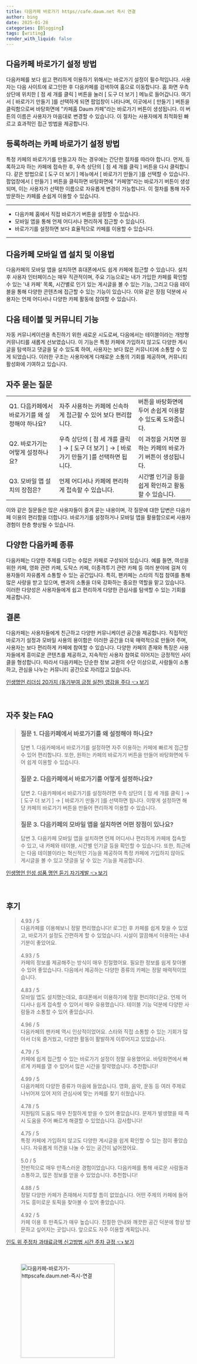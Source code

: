 ```yaml
---
title: 다음카페 바로가기 https//cafe.daum.net 즉시 연결
author: bing
date: 2025-01-28
categories: [Blogging]
tags: [writing]
render_with_liquid: false
---
```

<h2 id='다음카페바로가기설정방법'>다음카페 바로가기 설정 방법</h2>

<p>다음카페를 보다 쉽고 편리하게 이용하기 위해서는 바로가기 설정이 필수적입니다. 사용자는 다음 사이트에 로그인한 후 다음카페를 검색하여 홈으로 이동합니다. 홈 화면 우측 상단에 위치한 [ 점 세 개를 클릭 ] 버튼을 눌러 [ 도구 더 보기 ] 메뉴로 들어갑니다. 여기서 [ 바로가기 만들기 ]를 선택하게 되면 팝업창이 나타나며, 이곳에서 [ 만들기 ] 버튼을 클릭함으로써 바탕화면에 "카페홈 Daum 카페"라는 바로가기 버튼이 생성됩니다. 이 버튼의 이름은 사용자가 마음대로 변경할 수 있습니다. 이 절차는 사용자에게 최적화된 빠르고 효과적인 접근 방법을 제공합니다.</p>

<h2 id='등록하려는카페바로가기설정방법'>등록하려는 카페 바로가기 설정 방법</h2>

<p>특정 카페의 바로가기를 만들고자 하는 경우에는 간단한 절차를 따라야 합니다. 먼저, 등록하고자 하는 카페에 접속한 후, 우측 상단의 [ 점 세 개를 클릭 ] 버튼을 다시 클릭합니다. 같은 방법으로 [ 도구 더 보기 ] 메뉴에서 [ 바로가기 만들기 ]를 선택할 수 있습니다. 팝업창에서 [ 만들기 ] 버튼을 클릭하면 바탕화면에 "카페명"라는 바로가기 버튼이 생성되며, 이는 사용자가 선택한 이름으로 자유롭게 변경이 가능합니다. 이 절차를 통해 자주 방문하는 카페를 손쉽게 이용할 수 있습니다.</p>

<hr />

<ul>
    <li>다음카페 홈에서 직접 바로가기 버튼을 설정할 수 있습니다.</li>
    <li>모바일 앱을 통해 언제 어디서나 편리하게 접근할 수 있습니다.</li>
    <li>바로가기를 설정하면 보다 효율적으로 카페를 이용할 수 있습니다.</li>
</ul>

<hr />

<h2 id='모바일앱설치및이용법'>다음카페 모바일 앱 설치 및 이용법</h2>

<p>다음카페의 모바일 앱을 설치하면 휴대폰에서도 쉽게 카페에 접근할 수 있습니다. 설치 후 사용자 인터페이스는 매우 직관적이며, 주요 기능으로는 내가 가입한 카페를 확인할 수 있는 '내 카페' 목록, 시간별로 인기 있는 게시글을 볼 수 있는 기능, 그리고 다음 테이블을 통해 다양한 콘텐츠에 접근할 수 있는 기능이 있습니다. 이와 같은 장점 덕분에 사용자는 언제 어디서나 다양한 카페 활동에 참여할 수 있습니다.</p>

<h2 id='다음테이블및커뮤니티기능'>다음 테이블 및 커뮤니티 기능</h2>

<p>자동 커뮤니케이션을 촉진하기 위한 새로운 시도로써, 다음에서는 테이블이라는 개방형 커뮤니티를 새롭게 선보였습니다. 이 기능은 특정 카페에 가입하지 않고도 다양한 게시글을 탐색하고 댓글을 달 수 있도록 하여, 사용자는 보다 많은 커뮤니티에 소통할 수 있게 되었습니다. 이러한 구조는 사용자에게 다채로운 소통의 기회를 제공하며, 커뮤니티 활성화에 기여하고 있습니다.</p>

<h2 id='자주묻는질문'>자주 묻는 질문</h2>

<table>
    <tr>
        <td>Q1. 다음카페에서 바로가기를 왜 설정해야 하나요?</td>
        <td>자주 사용하는 카페에 신속하게 접근할 수 있어 보다 편리합니다.</td>
        <td>버튼을 바탕화면에 두어 손쉽게 이용할 수 있도록 도와줍니다.</td>
    </tr>
    <tr>
        <td>Q2. 바로가기는 어떻게 설정하나요?</td>
        <td>우측 상단의 [ 점 세 개를 클릭 ] → [ 도구 더 보기 ] → [ 바로가기 만들기 ]를 선택하면 됩니다.</td>
        <td>이 과정을 거치면 원하는 카페의 바로가기 버튼이 생성됩니다.</td>
    </tr>
    <tr>
        <td>Q3. 모바일 앱 설치의 장점은?</td>
        <td>언제 어디서나 카페에 편리하게 접속할 수 있습니다.</td>
        <td>시간별 인기글 등을 쉽게 확인하고 활동할 수 있습니다.</td>
    </tr>
</table>

<p>이와 같은 질문들은 많은 사용자들이 즐겨 묻는 내용이며, 각 질문에 대한 답변은 다음카페 이용의 편리함을 더합니다. 바로가기를 설정하거나 모바일 앱을 활용함으로써 사용자 경험이 한층 향상될 수 있습니다.</p>

<h2 id='다양한다음카페종류'>다양한 다음카페 종류</h2>

<p>다음카페는 다양한 주제를 다루는 수많은 카페로 구성되어 있습니다. 예를 들면, 여성을 위한 카페, 영화 관련 카페, 도탁스 카페, 이종격투기 관련 카페 등 여러 분야에 걸쳐 이용자들이 자유롭게 소통할 수 있는 공간입니다. 특히, 팬카페는 스타의 직접 참여를 통해 많은 사랑을 받고 있으며, 팬과의 소통을 더욱 강화하는 중요한 역할을 맡고 있습니다. 이러한 다양성은 사용자들에게 쉽고 편리하게 다양한 관심사를 탐색할 수 있는 기회를 제공합니다.</p>

<h2 id='결론'>결론</h2>

<p>다음카페는 사용자들에게 친근하고 다양한 커뮤니케이션 공간을 제공합니다. 직접적인 바로가기 설정과 모바일 사용의 용이함은 이러한 공간을 더욱 매력적으로 만들어 주며, 사용자는 보다 편리하게 카페에 참여할 수 있습니다. 다양한 카페의 존재와 특징은 사용자들에게 흥미로운 콘텐츠를 제공하고, 지속적인 사용자 참여로 이어지는 긍정적인 사이클을 형성합니다. 따라서 다음카페는 단순한 정보 교환의 수단 이상으로, 사람들이 소통하고, 관심을 나누는 커뮤니티 공간으로 자리잡고 있습니다.</p>
<p><a class="click-button" title="인생명언 리더십 20가지 (동기부여 긍정 실천) 영감을 주다" href="https://24nara.github.io/posts/%EC%9D%B8%EC%83%9D%EB%AA%85%EC%96%B8-%EB%A6%AC%EB%8D%94%EC%8B%AD-20%EA%B0%80%EC%A7%80-(%EB%8F%99%EA%B8%B0%EB%B6%80%EC%97%AC-%EA%B8%8D%EC%A0%95-%EC%8B%A4%EC%B2%9C)-%EC%98%81%EA%B0%90%EC%9D%84-%EC%A3%BC%EB%8B%A4/" rel="dofollow">인생명언 리더십 20가지 (동기부여 긍정 실천) 영감을 주다 👈 보기</a></p><br>
<h2 id='자주_찾는_FAQ'>자주 찾는 FAQ</h2>
<div itemscope="" itemtype="https://schema.org/FAQPage"> 
<blockquote> 
<div itemscope="" itemprop="mainEntity" itemtype="https://schema.org/Question"> 
<h3 itemprop="name">질문 1. 다음카페에서 바로가기를 왜 설정해야 하나요?</h3> 
<div itemscope="" itemprop="acceptedAnswer" itemtype="https://schema.org/Answer"> 
<span itemprop="text"> 
<p>답변 1. 다음카페에서 바로가기를 설정하면 자주 이용하는 카페에 빠르게 접근할 수 있어 편리합니다. 또한, 원하는 카페의 바로가기 버튼을 만들어 바탕화면에 두어 쉽게 이용할 수 있습니다.</p> 
</span> 
</div> 
</div> 

<div itemscope="" itemprop="mainEntity" itemtype="https://schema.org/Question"> 
<h3 itemprop="name">질문 2. 다음카페에서 바로가기를 어떻게 설정하나요?</h3> 
<div itemscope="" itemprop="acceptedAnswer" itemtype="https://schema.org/Answer"> 
<span itemprop="text"> 
<p>답변 2. 다음카페에서 바로가기를 설정하려면 우측 상단의 [ 점 세 개를 클릭 ] → [ 도구 더 보기 ] → [ 바로가기 만들기 ]를 선택하면 됩니다. 이렇게 설정하면 해당 카페의 바로가기 버튼을 만들어 편리하게 이용할 수 있습니다.</p> 
</span> 
</div> 
</div> 

<div itemscope="" itemprop="mainEntity" itemtype="https://schema.org/Question"> 
<h3 itemprop="name">질문 3. 다음카페의 모바일 앱을 설치하면 어떤 장점이 있나요?</h3> 
<div itemscope="" itemprop="acceptedAnswer" itemtype="https://schema.org/Answer"> 
<span itemprop="text"> 
<p>답변 3. 다음카페 모바일 앱을 설치하면 언제 어디서나 편리하게 카페에 접속할 수 있고, 내 카페와 테이블, 시간별 인기글 등을 확인할 수 있습니다. 또한, 최근에는 다음 테이블이라는 혁신적인 기능을 제공하여 특정 카페에 가입하지 않아도 게시글을 볼 수 있고 댓글을 달 수 있는 기능을 제공합니다.</p> 
</span> 
</div> 
</div> 
</blockquote> 
</div>
<p><a class="click-button" title="인생명언 인성 성품 명언 듣기 자기계발" href="https://24nara.github.io/posts/%EC%9D%B8%EC%83%9D%EB%AA%85%EC%96%B8-%EC%9D%B8%EC%84%B1-%EC%84%B1%ED%92%88-%EB%AA%85%EC%96%B8-%EB%93%A3%EA%B8%B0-%EC%9E%90%EA%B8%B0%EA%B3%84%EB%B0%9C/" rel="dofollow">인생명언 인성 성품 명언 듣기 자기계발 👈 보기</a></p><br>
<h2 id='후기'>후기</h2>
<div itemscope itemtype="https://schema.org/Product">
  <blockquote>
  <div itemprop="review" itemscope itemtype="https://schema.org/Review">
      <div itemprop="reviewRating" itemscope itemtype="https://schema.org/Rating"> <span itemprop="ratingValue">4.93</span> / <span itemprop="bestRating">5</span> </div>
      <span itemprop="reviewBody">다음카페를 이용해보니 정말 편리했습니다! 로그인 후 카페를 쉽게 찾을 수 있었고, 바로가기 설정도 간편하게 할 수 있었습니다. 시설이 깔끔해서 이용하는 내내 기분이 좋았어요.</span>
  </div>
  <br>
  <div itemprop="review" itemscope itemtype="https://schema.org/Review">
      <div itemprop="reviewRating" itemscope itemtype="https://schema.org/Rating"> <span itemprop="ratingValue">4.93</span> / <span itemprop="bestRating">5</span> </div>
      <span itemprop="reviewBody">카페의 정보를 제공해주는 방식이 매우 친절했어요. 필요한 정보를 쉽게 찾아볼 수 있어 좋았습니다. 다음에서 제공하는 다양한 종류의 카페는 정말 매력적이었습니다.</span>
  </div>
  <br>
  <div itemprop="review" itemscope itemtype="https://schema.org/Review">
      <div itemprop="reviewRating" itemscope itemtype="https://schema.org/Rating"> <span itemprop="ratingValue">4.83</span> / <span itemprop="bestRating">5</span> </div>
      <span itemprop="reviewBody">모바일 앱도 설치했는데요, 휴대폰에서 이용하기에 정말 편리하더군요. 언제 어디서나 쉽게 접속할 수 있어서 매우 유용했습니다. 테이블 기능 덕분에 다양한 사람들과 소통할 수 있어 좋았습니다.</span>
  </div>
  <br>
  <div itemprop="review" itemscope itemtype="https://schema.org/Review">
      <div itemprop="reviewRating" itemscope itemtype="https://schema.org/Rating"> <span itemprop="ratingValue">4.96</span> / <span itemprop="bestRating">5</span> </div>
      <span itemprop="reviewBody">다음카페의 팬카페 역시 인상적이었어요. 스타와 직접 소통할 수 있는 기회가 많아서 더욱 즐거웠고, 다양한 활동이 활발하게 이루어지고 있었습니다.</span>
  </div>
  <br>
  <div itemprop="review" itemscope itemtype="https://schema.org/Review">
      <div itemprop="reviewRating" itemscope itemtype="https://schema.org/Rating"> <span itemprop="ratingValue">4.79</span> / <span itemprop="bestRating">5</span> </div>
      <span itemprop="reviewBody">카페에 쉽게 접근할 수 있는 바로가기 설정이 정말 유용했어요. 바탕화면에서 빠르게 카페를 열 수 있어서 많은 시간을 절약했습니다. 추천합니다!</span>
  </div>
  <br>
  <div itemprop="review" itemscope itemtype="https://schema.org/Review">
      <div itemprop="reviewRating" itemscope itemtype="https://schema.org/Rating"> <span itemprop="ratingValue">4.99</span> / <span itemprop="bestRating">5</span> </div>
      <span itemprop="reviewBody">다음카페의 다양한 종류가 마음에 들었습니다. 영화, 음악, 운동 등 여러 주제로 나뉘어져 있어 저의 관심사에 맞는 카페를 찾기 쉬웠습니다.</span>
  </div>
  <br>
  <div itemprop="review" itemscope itemtype="https://schema.org/Review">
      <div itemprop="reviewRating" itemscope itemtype="https://schema.org/Rating"> <span itemprop="ratingValue">4.78</span> / <span itemprop="bestRating">5</span> </div>
      <span itemprop="reviewBody">지원팀의 도움도 매우 친절하게 받을 수 있어 좋았습니다. 문제가 발생했을 때 즉시 도움을 주어 빠르게 해결할 수 있었습니다. 감사합니다!</span>
  </div>
  <br>
  <div itemprop="review" itemscope itemtype="https://schema.org/Review">
      <div itemprop="reviewRating" itemscope itemtype="https://schema.org/Rating"> <span itemprop="ratingValue">4.75</span> / <span itemprop="bestRating">5</span> </div>
      <span itemprop="reviewBody">특정 카페에 가입하지 않고도 다양한 게시글을 쉽게 확인할 수 있는 점이 좋았습니다. 자유롭게 의견을 나눌 수 있는 공간이 넓어졌어요.</span>
  </div>
  <br>
  <div itemprop="review" itemscope itemtype="https://schema.org/Review">
      <div itemprop="reviewRating" itemscope itemtype="https://schema.org/Rating"> <span itemprop="ratingValue">5.0</span> / <span itemprop="bestRating">5</span> </div>
      <span itemprop="reviewBody">전반적으로 매우 만족스러운 경험이었습니다. 다음카페를 통해 새로운 사람들과 소통하고, 많은 정보를 얻을 수 있었습니다. 추천합니다!</span>
  </div>
  <br>
  <div itemprop="review" itemscope itemtype="https://schema.org/Review">
      <div itemprop="reviewRating" itemscope itemtype="https://schema.org/Rating"> <span itemprop="ratingValue">4.88</span> / <span itemprop="bestRating">5</span> </div>
      <span itemprop="reviewBody">정말 다양한 카페가 존재해서 지루할 틈이 없었습니다. 어떤 주제의 카페에 들어가도 흥미로운 토픽을 찾아볼 수 있어 좋았습니다.</span>
  </div>
  <br>
  <div itemprop="review" itemscope itemtype="https://schema.org/Review">
      <div itemprop="reviewRating" itemscope itemtype="https://schema.org/Rating"> <span itemprop="ratingValue">4.92</span> / <span itemprop="bestRating">5</span> </div>
      <span itemprop="reviewBody">카페 이용 후 만족도가 매우 높습니다. 친절한 안내와 깨끗한 공간 덕분에 항상 방문하고 싶어지는 곳입니다. 앞으로도 자주 이용할 계획입니다.</span>
  </div>
  </blockquote>
</div>
<p><a class="click-button" title="인도 위 주정차 과태료금액 신고방법 시간 주차 규정" href="https://24nara.github.io/posts/%EC%9D%B8%EB%8F%84-%EC%9C%84-%EC%A3%BC%EC%A0%95%EC%B0%A8-%EA%B3%BC%ED%83%9C%EB%A3%8C%EA%B8%88%EC%95%A1-%EC%8B%A0%EA%B3%A0%EB%B0%A9%EB%B2%95-%EC%8B%9C%EA%B0%84-%EC%A3%BC%EC%B0%A8-%EA%B7%9C%EC%A0%95/" rel="dofollow">인도 위 주정차 과태료금액 신고방법 시간 주차 규정 👈 보기</a></p><br>
<figure class="image"><img src="https://24nara.github.io/assets/img/thumbnail/다음카페-바로가기-httpscafe.daum.net-즉시-연결.webp" alt="다음카페-바로가기-httpscafe.daum.net-즉시-연결" width="256" height="256"></figure>